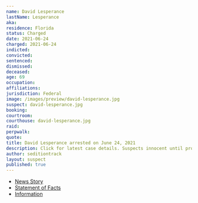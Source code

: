 ```yaml
---
name: David Lesperance
lastName: Lesperance
aka:
residence: Florida
status: Charged
date: 2021-06-24
charged: 2021-06-24
indicted:
convicted:
sentenced:
dismissed:
deceased:
age: 69
occupation:
affiliations:
jurisdiction: Federal
image: /images/preview/david-lesperance.jpg
suspect: david-lesperance.jpg
booking:
courtroom:
courthouse: david-lesperance.jpg
raid:
perpwalk:
quote:
title: David Lesperance arrested on June 24, 2021
description: Click for latest case details. Suspects innocent until proven guilty.
author: seditiontrack
layout: suspect
published: true
---
```


- [News Story](https://www.msn.com/en-us/news/crime/central-florida-man-arrested-in-connection-with-january-6-capitol-riot/ar-AALpHS2)
- [Statement of Facts](https://www.justice.gov/usao-dc/case-multi-defendant/file/1406091/download)
- [Information](https://www.justice.gov/usao-dc/case-multi-defendant/file/1418066/download)
